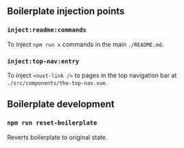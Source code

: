## Boilerplate injection points

### `inject:readme:commands`

To inject `npm run x` commands in the main `./README.md`.

### `inject:top-nav:entry`

To inject `<nuxt-link />` to pages in the top navigation bar at
`./src/components/the-top-nav.vue`.

## Boilerplate development

### `npm run reset-boilerplate`

Reverts boilerplate to original state.
